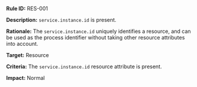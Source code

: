 **Rule ID:** RES-001

**Description:** `service.instance.id` is present.

**Rationale:** The `service.instance.id` uniquely identifies a resource, and can be used as the process identifier without taking other resource attributes into account.

**Target:** Resource

**Criteria:** The `service.instance.id` resource attribute is present.

**Impact:** Normal
